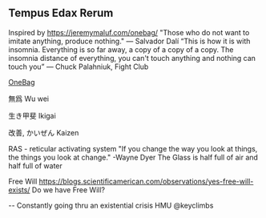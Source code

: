 ## Tempus Edax Rerum
Inspired by https://jeremymaluf.com/onebag/
"Those who do not want to imitate anything, produce nothing."
― Salvador Dalí
“This is how it is with insomnia. Everything is so far away, a copy of a copy of a copy. The insomnia distance of everything, you can't touch anything and nothing can touch you”
― Chuck Palahniuk, Fight Club

[OneBag](https://lighterpack.com/r/or854i)


無爲 Wu wei

生き甲斐 Ikigai

改善, かいぜん Kaizen

RAS - reticular activating system
"If you change the way you look at things, the things you look at change."
-Wayne Dyer
The Glass is half full of air and half full of water


Free Will
https://blogs.scientificamerican.com/observations/yes-free-will-exists/
Do we have Free Will?

--
Constantly going thru an existential crisis HMU @keyclimbs
